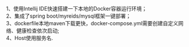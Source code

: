 1、使用Intellij IDE快速搭建一下本地的Docker容器运行环境；<br/>
2、集成了spring boot/myreids/mysql框架一键部署；<br/>
3、dockerfile本地maven下载更快，docker-compose.yml需要创建自定义网络、健康检查依次启动;<br/>
4、Host使用服务名.<br/>
